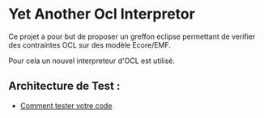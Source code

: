# Yet Another Ocl Interpretor

Ce projet a pour but de proposer un greffon eclipse permettant de verifier des contraintes OCL sur des modèle Ecore/EMF. 

Pour cela un nouvel interpreteur d'OCL est utilisé. 

## Architecture de Test : 
 - [Comment tester votre code](README-TEST.md)
